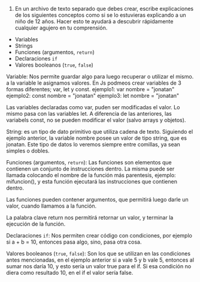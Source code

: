 1. En un archivo de texto separado que debes crear, escribe explicaciones de los siguientes conceptos como si se lo estuvieras explicando a un niño de 12 años. Hacer esto te ayudará a descubrir rápidamente cualquier agujero en tu comprensión.

- Variables
- Strings
- Funciones (argumentos, `return`)
- Declaraciones `if`
- Valores booleanos (`true`, `false`)

Variable: Nos permite guardar algo para luego recuperar o utilizar el mismo. a la variable le asignamos valores. En Js podmeos crear variables de 3 formas diferentes;
var, let y const.
ejemplo1: var nombre = "jonatan"
ejemplo2: const nombre = "jonatan"
ejemplo3: let nombre = "jonatan"

Las variables declaradas como var, puden ser modificadas el valor. Lo mismo pasa con las variables let. A diferencia de las anteriores, las variabels const, no se pueden modificar el valor (salvo arrays y objetos).

String: es un tipo de dato primitivo que utiliza cadena de texto. Siguiendo el ejemplo anterior, la variable nombre posee un valor de tipo string, que es jonatan. Este tipo de datos lo veremos siempre entre comillas, ya sean simples o dobles.

Funciones (argumentos, `return`): Las funciones son elementos que contienen un conjunto de instrucciones dentro. La misma puede ser llamada colocando el nombre de la función más parentesis, ejemplo: mifuncion(), y esta función ejecutará las instrucciones que contienen dentro.

Las funciones pueden contener argumentos, que permitirá luego darle un valor, cuando llamamos a la función.

La palabra clave return nos permitirá retornar un valor, y terminar la ejecución de la función.

Declaraciones `if`: Nos permiten crear código con condiciones, por ejemplo si a + b = 10, entonces pasa algo, sino, pasa otra cosa.

Valores booleanos (`true`, `false`): Son los que se utilizan en las condiciones antes mencionadas, en el ejemplo anterior si a vale 5 y b vale 5, entonces al sumar nos daría 10, y esto sería un valor true para el if. Si esa condición no diera como resultado 10, en el if el valor sería false.
